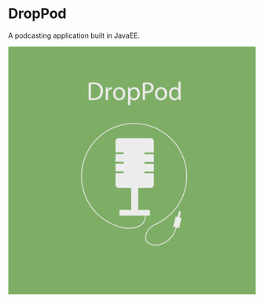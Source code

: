 # DropPod
A podcasting application built in JavaEE.

![Alt text](WebContent/Assets/DropPod.png?raw=true "Title")
